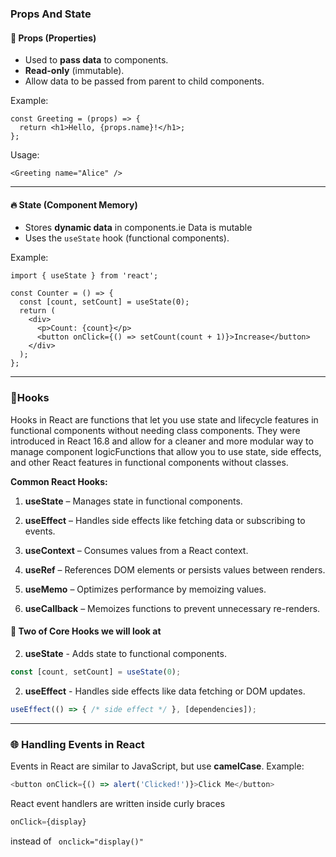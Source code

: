 ### Props And State

#### 🎒 Props (Properties)

- Used to **pass data** to components.
- **Read-only** (immutable).
- Allow data to be passed from parent to child components.

Example:

```tsx
const Greeting = (props) => {
  return <h1>Hello, {props.name}!</h1>;
};
```

Usage:

```tsx
<Greeting name="Alice" />
```


------

#### 🔥 State (Component Memory)

- Stores **dynamic data** in components.ie Data is mutable
- Uses the `useState` hook (functional components).

Example:

```tsx
import { useState } from 'react';

const Counter = () => {
  const [count, setCount] = useState(0);
  return (
    <div>
      <p>Count: {count}</p>
      <button onClick={() => setCount(count + 1)}>Increase</button>
    </div>
  );
};
```

------

### 🔗Hooks

Hooks in React are functions that let you use state and lifecycle features in functional components without needing class components. They were introduced in React 16.8 and allow for a cleaner and more modular way to manage component logicFunctions that allow you to use state, side effects, and other React features in functional components without classes.

**Common React Hooks:**

1. **useState** – Manages state in functional components.

2. **useEffect** – Handles side effects like fetching data or subscribing to events.

3. **useContext** – Consumes values from a React context.

4. **useRef** – References DOM elements or persists values between renders.

5. **useMemo** – Optimizes performance by memoizing values.

6. **useCallback** – Memoizes functions to prevent unnecessary re-renders.

   

#### 🔑 Two of Core Hooks we will look at 

2. **useState** - Adds state to functional components.

```jsx
const [count, setCount] = useState(0);
```

2. **useEffect** - Handles side effects like data fetching or DOM updates.

```jsx
useEffect(() => { /* side effect */ }, [dependencies]);
```
-----


### 🌐 Handling Events in React

Events in React are similar to JavaScript, but use **camelCase**. Example:

```typescript
<button onClick={() => alert('Clicked!')}>Click Me</button>
```
React event handlers are written inside curly braces

```typescript
onClick={display} 
```

instead of ` onclick="display()"`

